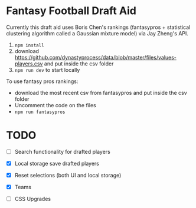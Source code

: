 # Fantasy Football Draft Aid
Currently this draft aid uses Boris Chen's rankings (fantasypros +  statistical clustering algorithm called a Gaussian mixture model) via Jay Zheng's API. 

1. `npm install`
2. download https://github.com/dynastyprocess/data/blob/master/files/values-players.csv and put inside the csv folder
3. `npm run dev` to start locally 

To use fantasy pros rankings: 
* download the most recent csv from fantasypros and put inside the csv folder
* Uncomment the code on the files 
* `npm run fantasypros`


# TODO
- [ ] Search functionality for drafted players 
- [x] Local storage save drafted players
- [x] Reset selections (both UI and local storage)
- [x] Teams 
- [ ] CSS Upgrades

